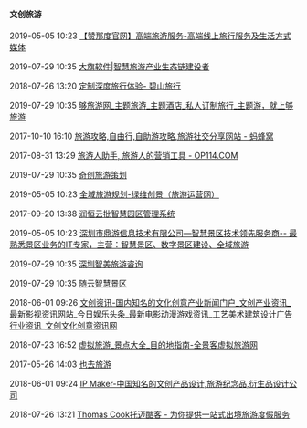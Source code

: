####  文创旅游

2019-05-05 10:23 [【赞那度官网】高端旅游服务-高端线上旅行服务及生活方式媒体](http://zanadu.cn/)

2019-07-29 10:35 [大旗软件|智慧旅游产业生态链建设者](http://www.daqsoft.com/)

2018-07-26 13:20 [定制深度旅行体验- 碧山旅行](http://www.beshan.com/)

2019-07-29 10:35 [够旅游网_主题旅游_主题酒店_私人订制旅行_主题游，就上够旅游](http://www.goutrip.com/?utm_source=next.36kr.com)

2017-10-10 16:10 [旅游攻略,自由行,自助游攻略,旅游社交分享网站 - 蚂蜂窝](http://www.mafengwo.cn/)

2017-08-31 13:29 [旅游人助手, 旅游人的营销工具 - OP114.COM](https://op114.com/)

2019-07-29 10:35 [奇创旅游策划](http://www.kchance.com/index.asp)

2019-05-05 10:23 [全域旅游规划-绿维创景（旅游运营网）](http://www.lwcj.com/topic/qyly/)

2017-09-20 13:38 [润恒云批智慧园区管理系统](http://www.rhcparks.com/)

2019-05-05 10:23 [深圳市鼎游信息技术有限公司—智慧景区技术领先服务商-- 最熟悉景区业务的IT专家，主营：智慧景区、数字景区建设、全域旅游](http://www.ectrip.com/#logid=11418316630496902387)

2019-07-29 10:35 [深圳智美旅游咨询](http://www.zmdou.com/)

2019-07-29 10:35 [随云智慧景区](http://scenic.suicloud.com/)

2018-06-01 09:26 [文创资讯-国内知名的文化创意产业新闻门户_文创产业资讯_最新影视资讯网站_今日娱乐头条_最新电影动漫游戏资讯_工艺美术建筑设计广告行业资讯_文创文化创意资讯网](http://news.vsochina.com/)

2018-07-23 16:52 [虚拟旅游_景点大全_目的地指南-全景客虚拟旅游网](http://www.quanjingke.com/)

2017-05-26 14:03 [也去旅游](http://www.imyequ.com/?utm_source=next.36kr.com)

2018-06-01 09:24 [IP Maker-中国知名的文创产品设计,旅游纪念品,衍生品设计公司](http://ipmaker.3deazer.net/)

2018-07-26 13:21 [Thomas Cook托迈酷客 - 为你提供一站式出境旅游度假服务](https://www.tcc.cn/)



